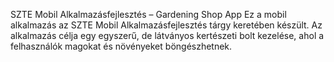 SZTE Mobil Alkalmazásfejlesztés – Gardening Shop App
Ez a mobil alkalmazás az SZTE Mobil Alkalmazásfejlesztés tárgy keretében készült. 
Az alkalmazás célja egy egyszerű, de látványos kertészeti bolt kezelése, ahol a felhasználók magokat és növényeket böngészhetnek.
